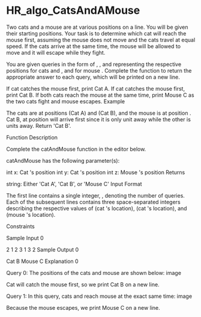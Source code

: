 # HR_algo_CatsAndAMouse

Two cats and a mouse are at various positions on a line. You will be given their starting positions. Your task is to determine which cat will reach the mouse first, assuming the mouse does not move and the cats travel at equal speed. If the cats arrive at the same time, the mouse will be allowed to move and it will escape while they fight.

You are given  queries in the form of , , and  representing the respective positions for cats  and , and for mouse . Complete the function  to return the appropriate answer to each query, which will be printed on a new line.

If cat  catches the mouse first, print Cat A.
If cat  catches the mouse first, print Cat B.
If both cats reach the mouse at the same time, print Mouse C as the two cats fight and mouse escapes.
Example




The cats are at positions  (Cat A) and  (Cat B), and the mouse is at position . Cat B, at position  will arrive first since it is only  unit away while the other is  units away. Return 'Cat B'.

Function Description

Complete the catAndMouse function in the editor below.

catAndMouse has the following parameter(s):

int x: Cat 's position
int y: Cat 's position
int z: Mouse 's position
Returns

string: Either 'Cat A', 'Cat B', or 'Mouse C'
Input Format

The first line contains a single integer, , denoting the number of queries.
Each of the  subsequent lines contains three space-separated integers describing the respective values of  (cat 's location),  (cat 's location), and  (mouse 's location).

Constraints

Sample Input 0

2
1 2 3
1 3 2
Sample Output 0

Cat B
Mouse C
Explanation 0

Query 0: The positions of the cats and mouse are shown below: image

Cat  will catch the mouse first, so we print Cat B on a new line.

Query 1: In this query, cats  and  reach mouse  at the exact same time: image

Because the mouse escapes, we print Mouse C on a new line.
